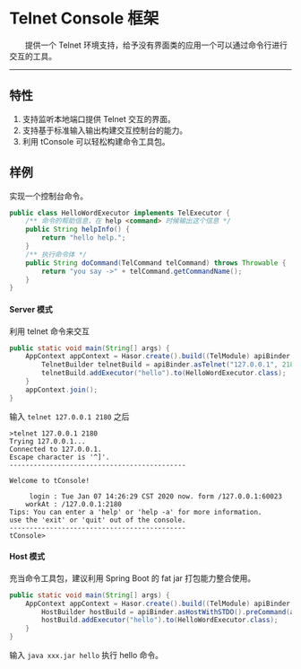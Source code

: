 # Telnet Console 框架

&emsp;&emsp;提供一个 Telnet 环境支持，给予没有界面类的应用一个可以通过命令行进行交互的工具。

----------
## 特性
01. 支持监听本地端口提供 Telnet 交互的界面。
02. 支持基于标准输入输出构建交互控制台的能力。
03. 利用 tConsole 可以轻松构建命令工具包。

## 样例

实现一个控制台命令。
```java
public class HelloWordExecutor implements TelExecutor {
    /** 命令的帮助信息，在 help <command> 时候输出这个信息 */
    public String helpInfo() {
        return "hello help.";  
    }
    /** 执行命令体 */
    public String doCommand(TelCommand telCommand) throws Throwable {
        return "you say ->" + telCommand.getCommandName();
    }
}
```

#### Server 模式
利用 telnet 命令来交互
```java
public static void main(String[] args) {
    AppContext appContext = Hasor.create().build((TelModule) apiBinder -> {
        TelnetBuilder telnetBuild = apiBinder.asTelnet("127.0.0.1", 2180);
        telnetBuild.addExecutor("hello").to(HelloWordExecutor.class);
    }
    appContext.join();
}
```

输入 `telnet 127.0.0.1 2180` 之后
```text
>telnet 127.0.0.1 2180
Trying 127.0.0.1...
Connected to 127.0.0.1.
Escape character is '^]'.
--------------------------------------------

Welcome to tConsole!

     login : Tue Jan 07 14:26:29 CST 2020 now. form /127.0.0.1:60023
    workAt : /127.0.0.1:2180
Tips: You can enter a 'help' or 'help -a' for more information.
use the 'exit' or 'quit' out of the console.
--------------------------------------------
tConsole>
```

#### Host 模式
充当命令工具包，建议利用 Spring Boot 的 fat jar 打包能力整合使用。

```java
public static void main(String[] args) {
    AppContext appContext = Hasor.create().build((TelModule) apiBinder -> {
        HostBuilder hostBuild = apiBinder.asHostWithSTDO().preCommand(args);
        hostBuild.addExecutor("hello").to(HelloWordExecutor.class);
    }
}
```

输入 `java xxx.jar hello` 执行 hello 命令。
